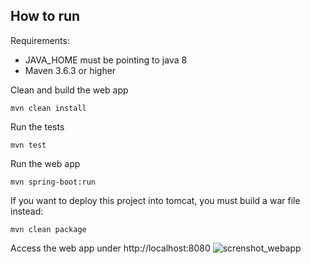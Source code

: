 ## How to run

Requirements:
- JAVA_HOME must be pointing to java 8
- Maven 3.6.3 or higher


Clean and build the web app
```
mvn clean install
```

Run the tests
```
mvn test
```

Run the web app
```
mvn spring-boot:run
```

If you want to deploy this project into tomcat, you must build a war file instead:
```
mvn clean package
```

Access the web app under http://localhost:8080
![screnshot_webapp](https://home-kalber.duckdns.org:10003/d/s/lcYE8ATbavCPv4xYzhkwaeQrgWf1ohXp/webapi/entry.cgi/screen-product-see.png?api=SYNO.SynologyDrive.Files&method=download&version=2&files=%5B%22id%3A644660529270404284%22%5D&force_download=false&sharing_token=%22m.2XY04rPWmJctyudRTGaQ20CHvahMNrCrn5BQoUQwpamYZCLQ6AKwgVP1YEro9sY37RNfoEUwqkwNv0U0eQ72mUCj4VuRJunoERNazi6yYa3_1cnNDq.HHm2lDd42x0P_bolOCpQlVpz2NWiWaAtkeY5Tw_Fcgdi5f_6FY7l0bia9tQIEfX1mT.3IY5TeP2wiLyiW7Zrz21tJZ_eO_2H8T04C.ZOhMx62t0TNDozkg1QUdBr86wi.hp%22&SynoToken=6XG9pOWpfENxM&_dc=1632774126126)

